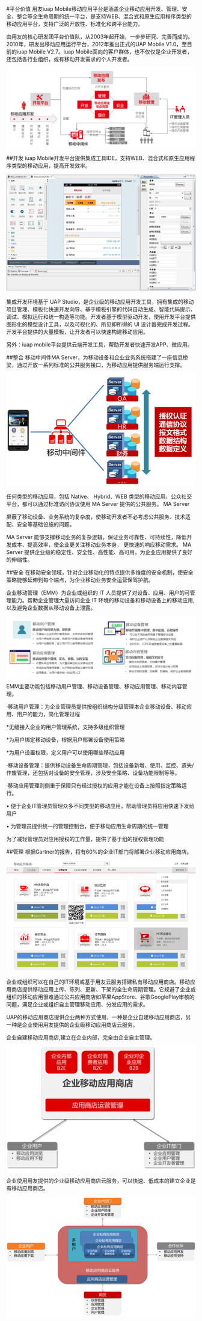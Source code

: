 #平台价值
用友iuap Mobile移动应用平台是涵盖企业移动应用开发、管理、安全、整合等全生命周期的统一平台，是支持WEB、混合式和原生应用程序类型的移动应用平台，支持广泛的开放性、标准化和跨平台能力。

由用友的核心研发团平台价值队，从2003年起开始，一步步研究、完善而成的。2010年，研发出移动应用运行平台，2012年推出正式的UAP Mobile V1.0，至目前的iuap Mobile V2.7。iuap Mobile面向的客户群体，也不仅仅是企业开发者，还包括各行业组织，或有移动开发需求的个人开发者。

![](/assets/11.png)

##开发
iuap Mobile开发平台提供集成工具IDE，支持WEB、混合式和原生应用程序类型的移动应用，提高开发效率。 

![](/assets/22.png)

集成开发环境基于 UAP Studio，是企业级的移动应用开发工具，拥有集成的移动项目管理、模板化快速开发向导、基于模板引擎的代码自动生成、智能代码提示、调试、模拟运行和统一构造等功能。开发者基于模型驱动开发，使用开发平台提供图形化的模型设计工具，以及可视化的、所见即所得的 UI 设计器完成开发过程。开发平台提供的大量模板，让开发者可以快速构建移动应用。

另外：iuap mobile平台提供云端开发工具，帮助开发者快速开发APP、微应用。

##整合
移动中间件MA Server，为移动设备和企业业务系统搭建了一座信息桥梁，通过开放一系列标准的公共服务接口，为移动应用提供服务端运行支撑。

![](/assets/33.png)

任何类型的移动应用，包括 Native、 Hybrid、WEB 类型的移动应用、公众社交平台，都可以通过标准访问协议使用 MA Server 提供的公共服务。 MA Server

屏蔽了移动设备、业务系统的复杂度，使移动开发者不必考虑公共服务、技术适配、安全等基础设施的问题。

MA Server 能够支撑移动业务的复杂逻辑，保证业务可靠性、可持续性，降低开发成本、提高效率，使企业更关注移动业务本身， 更快速的响应移动需求。 MA Server 提供企业级的稳定性、安全性、高性能、高可用，为企业应用提供了良好的伸缩性。 

##安全
在移动安全领域，针对企业移动化的特点提供多维度的安全机制，使安全策略能够延伸到每个端点，为企业移动业务安全运营保驾护航。

企业移动管理（EMM）为企业或组织的 IT 人员提供了对设备、应用、用户的可管理能力。帮助企业管理大量访问企业 IT 环境的移动设备和移动设备上的移动应用,以及避免企业数据从移动设备上泄露。 

![](/assets/4.png)

EMM主要功能包括移动用户管理、移动设备管理、移动应用管理、移动内容管理。



·移动用户管理：为企业管理员提供按组织结构分级管理本企业移动设备、移动应用、用户的能力，简化管理过程

*无缝接入企业的用户管理系统，支持多级组织管理

*为用户绑定移动设备，根据用户部署设备使用策略

*为用户设置权限，定义用户可以使用哪些移动应用



·移动设备管理：提供移动设备生命周期管理，包括设备新增、使用、监控、遗失/作废管理，还包括对设备的安全管理，涉及安全策略、设备功能限制等等。

·移动应用管理则侧重于保障只有经过授权的应用才能在设备上按照指定策略运行。



• 便于企业IT管理员管理众多不同类型的移动应用，帮助管理员将应用快速下发给用户

• 为管理员提供统一的管理控制台，便于移动应用生命周期的统一管理

为了减轻管理员对应用授权的工作量，提供了基于组的授权管理功能 

##管理
根据Gartner的报告，将有60%的企业IT部门将部署企业移动应用商店。

![](/assets/5.png)

企业或组织可以在自己的IT环境或基于用友云服务搭建私有移动应用商店。移动应用商店提供移动应用上传、陈列、更新、下架的全生命周期管理。它规避了企业或组织的移动应用很难通过公共应用商店如苹果AppStore、谷歌GooglePlay审核的问题，满足企业或组织自主管理移动应用、分发应用的需求。

UAP的移动应用商店提供企业两种方式使用，一种是企业自建移动应用商店，另一种是企业使用用友提供的企业级移动应用商店云服务。

企业自建移动应用商店,建立在企业内部，完全由企业自主管理。

![](/assets/6.png)

企业使用用友提供的企业级移动应用商店云服务，可以快速、低成本的建立企业是有移动应用商店。

![](/assets/7.png)

